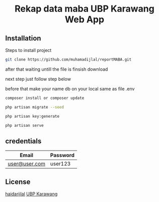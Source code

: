 # <p align="center">Rekap data maba UBP Karawang Web App</p>

## Installation
Steps to install project

```bash
git clone https://github.com/muhamadijlal/reportMABA.git
```
after that waiting untill the file is finsish download

next step just follow step below

before that make your name db on your local same as file .env

```bash
composer install or composer update

php artisan migrate --seed

php artisan key:generate

php artisan serve
```
## credentials
| Email  | Password |
| ------------- | ------------- |
| user@user.com  | user123  |

## License
[haidarijlal](https://github.com/muhamadijlal/)
[UBP Karawang](https://ubpkarawang.ac.id/)

